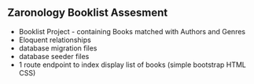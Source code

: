 ## Zaronology Booklist Assesment

- Booklist Project - containing Books matched with Authors and Genres
- Eloquent relationships
- database migration files
- database seeder files
- 1 route endpoint to index display list of books (simple bootstrap HTML CSS)